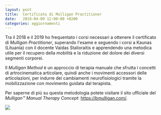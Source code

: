 ```yaml
---
layout: post
title:  Certificato di Mulligan Practitioner
date:   2019-04-09 12:00:00 +0200
categories: aggiornamenti
---
```


<div class="grid">
  <div class="grid-item">
    <p>
      Tra il 2018 e il 2019 ho frequentato i corsi necessari a ottenere il certificato di <em>Mulligan Practitioner</em>, superando l'esame e seguendo i corsi a Kaunas (Lituania) con il docente Vaidas Stalioraitis e apprendendo una metodica utile per il recupero della mobilità e la riduzione del dolore dei diversi segmenti corporei.
    </p>
    <p>
      Il <em>Mulligan Method</em> è un approccio di terapia manuale che sfrutta i concetti di artrocinematica articolare, quindi anche i movimenti accessori delle articolazioni, per indurre dei cambiamenti neurofisiologici tramite la mobilizzazione con movimento guidata dal terapista.
    </p>
    <p>
      Per saperne di più su questa metodologia potete visitare il sito ufficiale del <em>Mulligan™ Manual Therapy Concept</em>: <a href="https://bmulligan.com/">https://bmulligan.com/</a>.
    </p>
  </div>
  <div class="grid-item grid-item--thin">
    <img src="{{ "/assets/images/cmp.jpg" | relative_url }}"/>
  </div>
</div>
